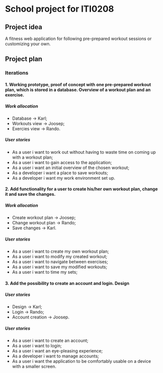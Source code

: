 # School project for ITI0208


## Project idea
A fitness web application for following pre-prepared workout sessions or customizing your own.


## Project plan

### Iterations

#### 1. Working prototype, proof of concept with one pre-prepared workout plan, which is stored in a database. Overview of a workout plan and an exercise.

##### Work allocation
- Database -> Karl;
- Workouts view -> Joosep;
- Exercies view -> Rando.

##### User stories
- As a user i want to work out without having to waste time on coming up with a workout plan;
- As a user i want to gain access to the application;
- As a user i want an initial overview of the chosen workout;
- As a developer i want a place to save workouts;
- As a developer i want my work environment set up. 


#### 2. Add functionality for a user to create his/her own workout plan, change it and save the changes.

##### Work allocation
- Create workout plan -> Joosep;
- Change workout plan -> Rando;
- Save changes -> Karl.

##### User stories
- As a user i want to create my own workout plan;
- As a user i want to modify my created workout;
- As a user i want to navigate between exercises;
- As a user i want to save my modified workouts;
- As a user i want to time my sets;


#### 3. Add the possibility to create an account and login. Design

##### User stories
- Design -> Karl;
- Login -> Rando;
- Account creation -> Joosep.

##### User stories
- As a user i want to create an account;
- As a user i want to login;
- As a user i want an eye-pleasing experience;
- As a developer i want to manage accounts;
- As a user i want the application to be comfortably usable on a device with a smaller screen.
